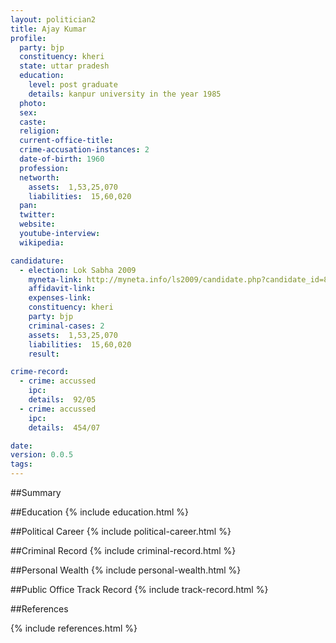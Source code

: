 ```yaml
---
layout: politician2
title: Ajay Kumar
profile: 
  party: bjp
  constituency: kheri
  state: uttar pradesh
  education: 
    level: post graduate
    details: kanpur university in the year 1985
  photo: 
  sex: 
  caste: 
  religion: 
  current-office-title: 
  crime-accusation-instances: 2
  date-of-birth: 1960
  profession: 
  networth: 
    assets:  1,53,25,070
    liabilities:  15,60,020
  pan: 
  twitter: 
  website: 
  youtube-interview: 
  wikipedia: 

candidature: 
  - election: Lok Sabha 2009
    myneta-link: http://myneta.info/ls2009/candidate.php?candidate_id=8693
    affidavit-link: 
    expenses-link: 
    constituency: kheri 
    party: bjp
    criminal-cases: 2
    assets:  1,53,25,070
    liabilities:  15,60,020
    result:  

crime-record: 
  - crime: accussed
    ipc: 
    details:  92/05  
  - crime: accussed
    ipc: 
    details:  454/07  

date: 
version: 0.0.5
tags: 
---
```

##Summary


##Education
{% include education.html %}


##Political Career
{% include political-career.html %}


##Criminal Record
{% include criminal-record.html %}


##Personal Wealth
{% include personal-wealth.html %}


##Public Office Track Record
{% include track-record.html %}


##References


{% include references.html %}